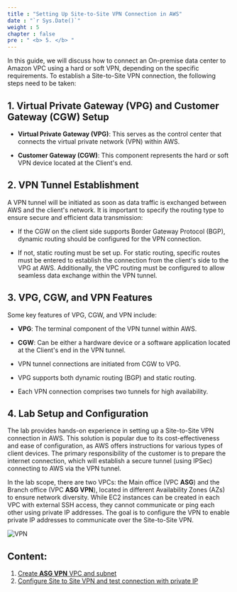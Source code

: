 ```yaml
---
title : "Setting Up Site-to-Site VPN Connection in AWS"
date : "`r Sys.Date()`"
weight : 5
chapter : false
pre : " <b> 5. </b> "
---
```


In this guide, we will discuss how to connect an On-premise data center to Amazon VPC using a hard or soft VPN, depending on the specific requirements. To establish a Site-to-Site VPN connection, the following steps need to be taken:

## 1. Virtual Private Gateway (VPG) and Customer Gateway (CGW) Setup

- **Virtual Private Gateway (VPG)**: This serves as the control center that connects the virtual private network (VPN) within AWS.

- **Customer Gateway (CGW)**: This component represents the hard or soft VPN device located at the Client's end.

## 2. VPN Tunnel Establishment

A VPN tunnel will be initiated as soon as data traffic is exchanged between AWS and the client's network. It is important to specify the routing type to ensure secure and efficient data transmission:

- If the CGW on the client side supports Border Gateway Protocol (BGP), dynamic routing should be configured for the VPN connection.

- If not, static routing must be set up. For static routing, specific routes must be entered to establish the connection from the client's side to the VPG at AWS. Additionally, the VPC routing must be configured to allow seamless data exchange within the VPN tunnel.

## 3. VPG, CGW, and VPN Features

Some key features of VPG, CGW, and VPN include:

- **VPG**: The terminal component of the VPN tunnel within AWS.

- **CGW**: Can be either a hardware device or a software application located at the Client's end in the VPN tunnel.

- VPN tunnel connections are initiated from CGW to VPG.

- VPG supports both dynamic routing (BGP) and static routing.

- Each VPN connection comprises two tunnels for high availability.

## 4. Lab Setup and Configuration

The lab provides hands-on experience in setting up a Site-to-Site VPN connection in AWS. This solution is popular due to its cost-effectiveness and ease of configuration, as AWS offers instructions for various types of client devices. The primary responsibility of the customer is to prepare the internet connection, which will establish a secure tunnel (using IPSec) connecting to AWS via the VPN tunnel.

In the lab scope, there are two VPCs: the Main office (VPC **ASG**) and the Branch office (VPC **ASG VPN**), located in different Availability Zones (AZs) to ensure network diversity. While EC2 instances can be created in each VPC with external SSH access, they cannot communicate or ping each other using private IP addresses. The goal is to configure the VPN to enable private IP addresses to communicate over the Site-to-Site VPN.

![VPN](/images/6-VPNSitetoSite/vpn1.png?featherlight=false&width=90pc)

## Content:

1. [Create **ASG VPN** VPC and subnet](5.1-createvpnenv/)
2. [Configure Site to Site VPN and test connection with private IP](5.2-vpnsitetosite/)
